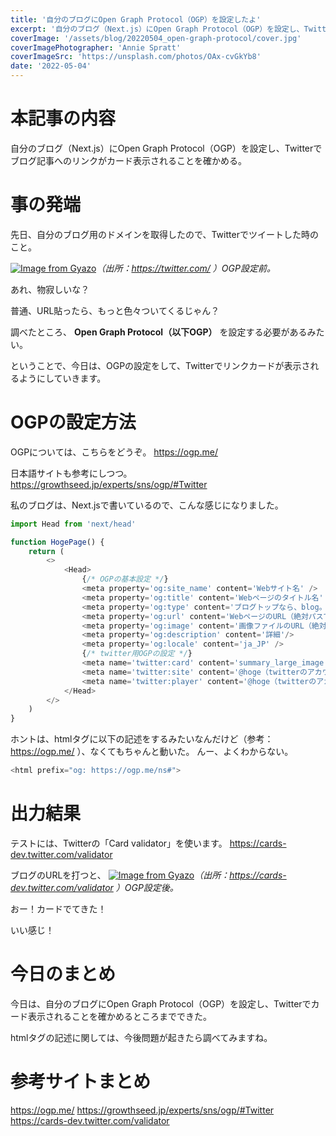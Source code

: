 ```yaml
---
title: '自分のブログにOpen Graph Protocol（OGP）を設定したよ'
excerpt: '自分のブログ（Next.js）にOpen Graph Protocol（OGP）を設定し、Twitterでブログ記事へのリンクがカード表示されることを確かめる。'
coverImage: '/assets/blog/20220504_open-graph-protocol/cover.jpg'
coverImagePhotographer: 'Annie Spratt'
coverImageSrc: 'https://unsplash.com/photos/OAx-cvGkYb8'
date: '2022-05-04'
---
```

# 本記事の内容
自分のブログ（Next.js）にOpen Graph Protocol（OGP）を設定し、Twitterでブログ記事へのリンクがカード表示されることを確かめる。

# 事の発端
先日、自分のブログ用のドメインを取得したので、Twitterでツイートした時のこと。

[![Image from Gyazo](https://i.gyazo.com/5f5937a110e7cdbfe18d12a03aace776.jpg)](https://gyazo.com/5f5937a110e7cdbfe18d12a03aace776)*（出所：https://twitter.com/ ）OGP設定前。*

あれ、物寂しいな？

普通、URL貼ったら、もっと色々ついてくるじゃん？

調べたところ、 **Open Graph Protocol（以下OGP）** を設定する必要があるみたい。

ということで、今日は、OGPの設定をして、Twitterでリンクカードが表示されるようにしていきます。

# OGPの設定方法

OGPについては、こちらをどうぞ。
https://ogp.me/

日本語サイトも参考にしつつ。
https://growthseed.jp/experts/sns/ogp/#Twitter


私のブログは、Next.jsで書いているので、こんな感じになりました。

```typescript
import Head from 'next/head'

function HogePage() {
    return (
        <>
            <Head>
                {/* OGPの基本設定 */}
                <meta property='og:site_name' content='Webサイト名' />
                <meta property='og:title' content='Webページのタイトル名' />
                <meta property='og:type' content='ブログトップなら、blog。ブログ記事ならarticle' />
                <meta property='og:url' content='WebページのURL（絶対パスで指定）' />
                <meta property='og:image' content='画像ファイルのURL（絶対パスで指定）' />
                <meta property='og:description' content='詳細'/>
                <meta property='og:locale' content='ja_JP' />
                {/* twitter用OGPの設定 */}
                <meta name='twitter:card' content='summary_large_image（他にも色々あるよ）' />
                <meta name='twitter:site' content='@hoge（twitterのアカウント）' />
                <meta name='twitter:player' content='@hoge（twitterのアカウント）' />
            </Head>
        </>
    )
}
```


ホントは、htmlタグに以下の記述をするみたいなんだけど（参考：https://ogp.me/ ）、なくてもちゃんと動いた。
んー、よくわからない。


```typescript
<html prefix="og: https://ogp.me/ns#">
```

# 出力結果

テストには、Twitterの「Card validator」を使います。
https://cards-dev.twitter.com/validator


ブログのURLを打つと、
[![Image from Gyazo](https://i.gyazo.com/61f948c36694f2b2ecfeee1bf41fed64.png)](https://gyazo.com/61f948c36694f2b2ecfeee1bf41fed64)*（出所：https://cards-dev.twitter.com/validator ）OGP設定後。*

おー！カードでてきた！

いい感じ！

# 今日のまとめ
今日は、自分のブログにOpen Graph Protocol（OGP）を設定し、Twitterでカード表示されることを確かめるところまでできた。

htmlタグの記述に関しては、今後問題が起きたら調べてみますね。


# 参考サイトまとめ
https://ogp.me/
https://growthseed.jp/experts/sns/ogp/#Twitter
https://cards-dev.twitter.com/validator
